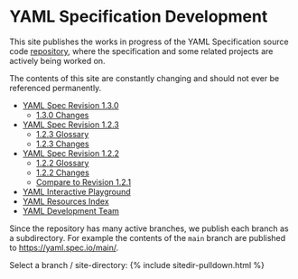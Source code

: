 ---
---
YAML Specification Development
==============================

This site publishes the works in progress of the YAML Specification source code
[repository](https://github.com/yaml/yaml-spec), where the specification and
some related projects are actively being worked on.

The contents of this site are constantly changing and should not ever be
referenced permanently.

* [YAML Spec Revision 1.3.0](spec/1.3.0)
  * [1.3.0 Changes](spec/1.3.0/ext/changes)
* [YAML Spec Revision 1.2.3](spec/1.2.3)
  * [1.2.3 Glossary](spec/1.2.3/ext/glossary)
  * [1.2.3 Changes](spec/1.2.3/ext/changes)
* [YAML Spec Revision 1.2.2](spec/1.2.2)
  * [1.2.2 Glossary](spec/1.2.2/ext/glossary)
  * [1.2.2 Changes](spec/1.2.2/ext/changes)
  * [Compare to Revision 1.2.1](review)
* [YAML Interactive Playground](play)
* [YAML Resources Index](spec/1.3.0/ext/resources)
* [YAML Development Team](spec/1.3.0/ext/team)

<!-- * [YAML Developers Documentation](doc)
* [YAML Development Stories](story) -->

Since the repository has many active branches, we publish each branch as a
subdirectory.
For example the contents of the `main` branch are published to
<https://yaml.spec.io/main/>.

Select a branch / site-directory:
{% include sitedir-pulldown.html %}
